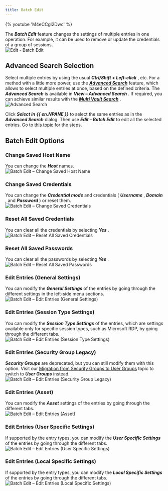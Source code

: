 ```yaml
---
title: Batch Edit
---
```

{% youtube 'M4eCCgl2Dwc' %}  

The ***Batch Edit*** feature changes the settings of multiple entries in one operation. For example, it can be used to remove or update the credentials of a group of sessions.  
![Edit - Batch Edit](https://webdevolutions.azureedge.net/docs/en/rdm/windows/clip10236.png) 

## Advanced Search Selection 

Select multiple entries by using the usual ***Ctrl/Shift + Left-click*** , etc. For a method with a little more power, use the [***Advanced Search***](/rdm/windows/commands/view/panels/search/advanced/) feature, which allows to select multiple entries at once, based on the defined criteria. The ***Advanced Search*** is available in ***View – Advanced Search*** . If required, you can achieve similar results with the   [***Multi Vault Search***](/rdm/windows/commands/view/panels/search/multi-vault/) .  
![Advanced Search](https://webdevolutions.azureedge.net/docs/en/rdm/windows/clip10379.png) 

Click ***Select in*** ***{{ en.NPANE }}*** to select the same entries as in the ***Advanced Search*** dialog. Then use ***Edit – Batch Edit*** to edit all the selected entries. Go to [this topic](/kb/remote-desktop-manager/how-to-articles/batch-edit-rdm/) for the steps. 

## Batch Edit Options 

### Change Saved Host Name 

You can change the ***Host*** names.  
![Batch Edit – Change Saved Host Name](https://webdevolutions.azureedge.net/docs/en/rdm/windows/clip10237.png) 

### Change Saved Credentials 

You can change the ***Credential mode*** and credentials ( ***Username*** , ***Domain*** , and ***Password*** ) or reset them.  
![Batch Edit – Change Saved Credentials](https://webdevolutions.azureedge.net/docs/en/rdm/windows/RDMWin2102.png) 

### Reset All Saved Credentials 

You can clear all the credentials by selecting ***Yes*** .  
![Batch Edit – Reset All Saved Credentials](https://webdevolutions.azureedge.net/docs/en/rdm/windows/RDMWin2103.png) 

### Reset All Saved Passwords 

You can clear all the passwords by selecting ***Yes*** .  
![Batch Edit – Reset All Saved Passwords](https://webdevolutions.azureedge.net/docs/en/rdm/windows/RDMWin2104.png) 

### Edit Entries (General Settings) 

You can modify the ***General Settings*** of the entries by going through the different settings in the left-side menu sections.  
![Batch Edit – Edit Entries (General Settings)](https://webdevolutions.azureedge.net/docs/en/rdm/windows/RDMWin2105.png) 

### Edit Entries (Session Type Settings) 

You can modify the ***Session Type Settings*** of the entries, which are settings available only for specific session types, such as Microsoft RDP, by going through the different tabs.  
![Batch Edit – Edit Entries (Session Type Settings)](https://webdevolutions.azureedge.net/docs/en/rdm/windows/RDMWin2106.png) 

### Edit Entries (Security Group Legacy) 

***Security Groups*** are deprecated, but you can still modify them with this option. Visit our [Migration from Security Groups to User Groups](/kb/remote-desktop-manager/how-to-articles/migration-security-groups-user-groups/) topic to switch to ***User Groups*** instead.  
![Batch Edit – Edit Entries (Security Group Legacy)](https://webdevolutions.azureedge.net/docs/en/rdm/windows/RDMWin2107.png) 

### Edit Entries (Asset) 

You can modify the ***Asset*** settings of the entries by going through the different tabs.  
![Batch Edit – Edit Entries (Asset)](https://webdevolutions.azureedge.net/docs/en/rdm/windows/RDMWin2108.png) 

### Edit Entries (User Specific Settings) 

If supported by the entry types, you can modify the ***User Specific Settings*** of the entries by going through the different tabs.  
![Batch Edit – Edit Entries (User Specific Settings)](https://webdevolutions.azureedge.net/docs/en/rdm/windows/RDMWin2109.png) 

### Edit Entries (Local Specific Settings) 

If supported by the entry types, you can modify the ***Local Specific Settings*** of the entries by going through the different tabs.  
![Batch Edit – Edit Entries (Local Specific Settings)](https://webdevolutions.azureedge.net/docs/en/rdm/windows/RDMWin2110.png) 

